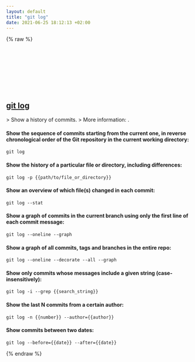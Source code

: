 ```yaml
---
layout: default
title: "git log"
date: 2021-06-25 18:12:13 +02:00
---
```

{% raw %}
<h2 id="git-log">
  <a href="/en/common/git-log.html">git log</a> <a href="#git-log"><svg class="icon">
    <use href="/assets/images/unicode_sprite.svg#link" />
  </svg></a>
</h2>
> Show a history of commits.
> More information: <https://git-scm.com/docs/git-log>.

#### Show the sequence of commits starting from the current one, in reverse chronological order of the Git repository in the current working directory:
```shell
git log
```
#### Show the history of a particular file or directory, including differences:
```shell
git log -p {{path/to/file_or_directory}}
```
#### Show an overview of which file(s) changed in each commit:
```shell
git log --stat
```
#### Show a graph of commits in the current branch using only the first line of each commit message:
```shell
git log --oneline --graph
```
#### Show a graph of all commits, tags and branches in the entire repo:
```shell
git log --oneline --decorate --all --graph
```
#### Show only commits whose messages include a given string (case-insensitively):
```shell
git log -i --grep {{search_string}}
```
#### Show the last N commits from a certain author:
```shell
git log -n {{number}} --author={{author}}
```
#### Show commits between two dates:
```shell
git log --before={{date}} --after={{date}}
```
{% endraw %}